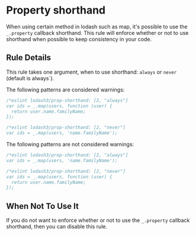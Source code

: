# Property shorthand

When using certain method in lodash such as map, it's possible to use the `_.property` callback shorthand. 
This rule will enforce whether or not to use shorthand when possible to keep consistency in your code.

## Rule Details

This rule takes one argument, when to use shorthand: `always` or `never` (default is always`).

The following patterns are considered warnings:

```js
/*eslint lodash3/prop-shorthand: [2, "always"]
var ids = _.map(users, function (user) {
  return user.name.familyName;
});
```

```js
/*eslint lodash3/prop-shorthand: [2, "never"]
var ids = _.map(users, 'name.familyName');
```

The following patterns are not considered warnings:

```js
/*eslint lodash3/prop-shorthand: [2, "always"]
var ids = _.map(users, 'name.familyName');
```

```js
/*eslint lodash3/prop-shorthand: [2, "never"]
var ids = _.map(users, function (user) {
  return user.name.familyName;
});
```

## When Not To Use It

If you do not want to enforce whether or not to use the `_.property` callback shorthand, then you can disable this rule.
